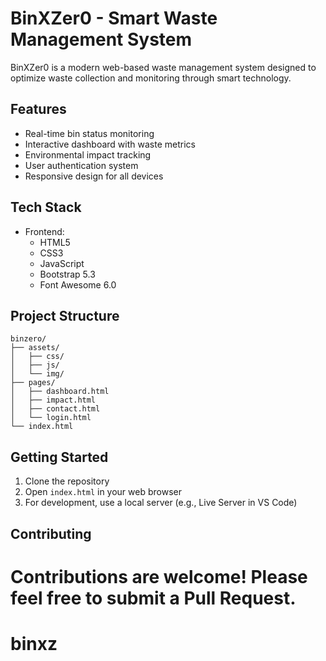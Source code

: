 # BinXZer0 - Smart Waste Management System

BinXZer0 is a modern web-based waste management system designed to optimize waste collection and monitoring through smart technology.

## Features

- Real-time bin status monitoring
- Interactive dashboard with waste metrics
- Environmental impact tracking
- User authentication system
- Responsive design for all devices

## Tech Stack

- Frontend:
  - HTML5
  - CSS3
  - JavaScript
  - Bootstrap 5.3
  - Font Awesome 6.0

## Project Structure

```
binzero/
├── assets/
│   ├── css/
│   ├── js/
│   └── img/
├── pages/
│   ├── dashboard.html
│   ├── impact.html
│   ├── contact.html
│   └── login.html
└── index.html
```

## Getting Started

1. Clone the repository
2. Open `index.html` in your web browser
3. For development, use a local server (e.g., Live Server in VS Code)

## Contributing

Contributions are welcome! Please feel free to submit a Pull Request.
=======
# binxz
